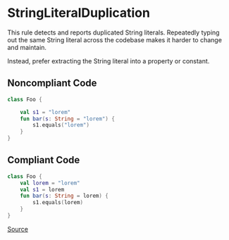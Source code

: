 # StringLiteralDuplication

This rule detects and reports duplicated String literals. Repeatedly typing out the same String literal across the
codebase makes it harder to change and maintain.

Instead, prefer extracting the String literal into a property or constant.

## Noncompliant Code

```kotlin
class Foo {

    val s1 = "lorem"
    fun bar(s: String = "lorem") {
        s1.equals("lorem")
    }
}
```
## Compliant Code

```kotlin
class Foo {
    val lorem = "lorem"
    val s1 = lorem
    fun bar(s: String = lorem) {
        s1.equals(lorem)
    }
}
```

[Source](https://detekt.github.ioekt/complexity.html#stringliteralduplication)
